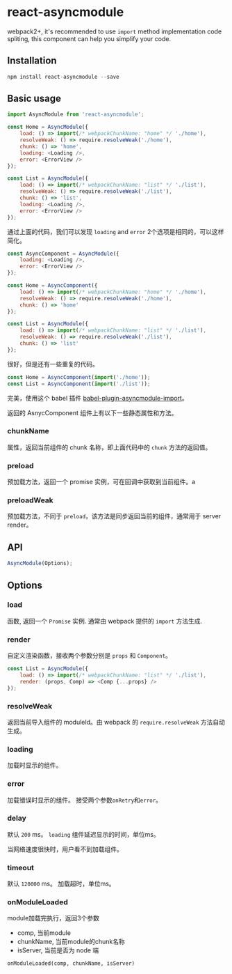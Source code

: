 # react-asyncmodule

webpack2+, it's recommended to use `import` method implementation code spliting, this component can help you simplify your code.

## Installation

```javascript
npm install react-asyncmodule --save
```

## Basic usage

```javascript
import AsyncModule from 'react-asyncmodule';

const Home = AsyncModule({
    load: () => import(/* webpackChunkName: "home" */ './home'),
    resolveWeak: () => require.resolveWeak('./home'),
    chunk: () => 'home',
    loading: <Loading />,
    error: <ErrorView />
});

const List = AsyncModule({
    load: () => import(/* webpackChunkName: "list" */ './list'),
    resolveWeak: () => require.resolveWeak('./list'),
    chunk: () => 'list',
    loading: <Loading />,
    error: <ErrorView />
});
```

通过上面的代码，我们可以发现 `loading` and `error` 2个选项是相同的，可以这样简化。

```javascript
const AsyncComponent = AsyncModule({
    loading: <Loading />,
    error: <ErrorView />
});

const Home = AsyncComponent({
    load: () => import(/* webpackChunkName: "home" */ './home'),
    resolveWeak: () => require.resolveWeak('./home'),
    chunk: () => 'home'
});

const List = AsyncModule({
    load: () => import(/* webpackChunkName: "list" */ './list'),
    resolveWeak: () => require.resolveWeak('./list'),
    chunk: () => 'list'
});
```
很好，但是还有一些重复的代码。

```javascript
const Home = AsyncComponent(import('./home'));
const List = AsyncComponent(import('./list'));
```

完美，使用这个 babel 插件 [babel-plugin-asyncmodule-import](https://github.com/caoren/react-asyncmodule/tree/master/packages/asyncmodule-import)。

返回的 AsnycComponent 组件上有以下一些静态属性和方法。

### chunkName

属性，返回当前组件的 chunk 名称，即上面代码中的 `chunk` 方法的返回值。

### preload

预加载方法，返回一个 promise 实例，可在回调中获取到当前组件。a

### preloadWeak

预加载方法，不同于 `preload`，该方法是同步返回当前的组件，通常用于 server render。

## API

```javascript
AsyncModule(Options);
```

## Options

### load

函数, 返回一个 `Promise` 实例. 通常由 webpack 提供的 `import` 方法生成.

### render

自定义渲染函数，接收两个参数分别是 `props` 和 `Component`。

```javascript
const List = AsyncModule({
    load: () => import(/* webpackChunkName: "list" */ './list'),
    render: (props, Comp) => <Comp {...props} />
});
```

### resolveWeak

返回当前导入组件的 moduleId。由 webpack 的 `require.resolveWeak` 方法自动生成。

### loading

加载时显示的组件。


### error

加载错误时显示的组件。 接受两个参数`onRetry`和`error`。


### delay

默认 `200` ms。 `loading` 组件延迟显示的时间，单位ms。

当网络速度很快时，用户看不到加载组件。

### timeout

默认 `120000` ms。 加载超时，单位ms。

### onModuleLoaded

module加载完执行，返回3个参数

* comp, 当前module
* chunkName, 当前module的chunk名称
* isServer, 当前是否为 node 端

`onModuleLoaded(comp, chunkName, isServer)`
